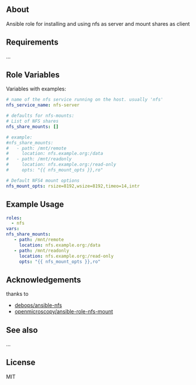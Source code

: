 About
-----

Ansible role for installing and using nfs as server and mount shares as client

Requirements
------------

...

Role Variables
--------------

Variables with examples:

```yml
# name of the nfs service running on the host. usually 'nfs'
nfs_service_name: nfs-server

# defaults for nfs-mounts:
# List of NFS shares
nfs_share_mounts: []

# example:
#nfs_share_mounts:
#   - path: /mnt/remote
#     location: nfs.example.org:/data
#   - path: /mnt/readonly
#     location: nfs.example.org:/read-only
#     opts: "{{ nfs_mount_opts }},ro"

# Default NFS4 mount options
nfs_mount_opts: rsize=8192,wsize=8192,timeo=14,intr

```


Example Usage
-------------

```yml
roles:
  - nfs
vars:
nfs_share_mounts:
   - path: /mnt/remote
     location: nfs.example.org:/data
   - path: /mnt/readonly
     location: nfs.example.org:/read-only
     opts: "{{ nfs_mount_opts }},ro"

```

Acknowledgements
----------------

thanks to
* [debops/ansible-nfs](https://github.com/debops/ansible-nfs)
* [openmicroscopy/ansible-role-nfs-mount](https://github.com/openmicroscopy/ansible-role-nfs-mount)


See also
--------

...

License
-------

MIT
